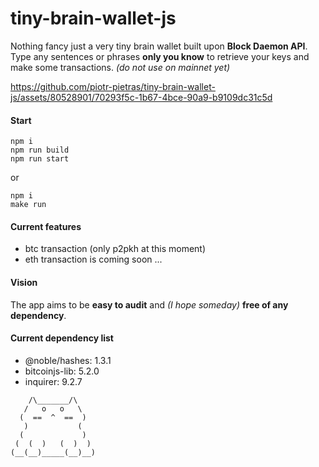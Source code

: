 # tiny-brain-wallet-js

Nothing fancy just a very tiny brain wallet built upon **Block Daemon API**.
Type any sentences or phrases **only you know** to retrieve your keys and make some transactions. _(do not use on mainnet yet)_

https://github.com/piotr-pietras/tiny-brain-wallet-js/assets/80528901/70293f5c-1b67-4bce-90a9-b9109dc31c5d

#### Start

```
npm i
npm run build
npm run start
```

or

```
npm i
make run
```

#### Current features

- btc transaction (only p2pkh at this moment)
- eth transaction is coming soon ...

#### Vision

The app aims to be **easy to audit** and _(I hope someday)_ **free of any dependency**.

#### Current dependency list

- @noble/hashes: 1.3.1
- bitcoinjs-lib: 5.2.0
- inquirer: 9.2.7

```
    /\_______/\
   /   o   o   \
  (  ==  ^  ==  )
   )           (
  (             )
 (  (  )   (  )  )
(__(__)_____(__)__)
```
